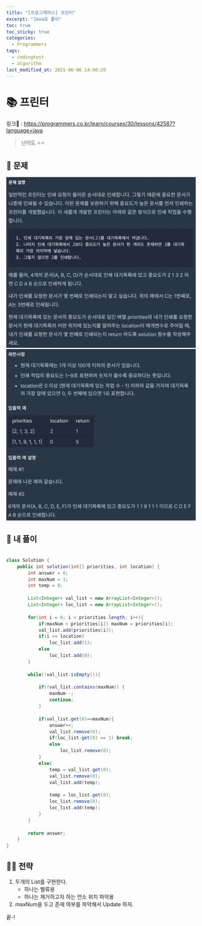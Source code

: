 ```yaml
---
title: "[프로그래머스] 프린터"
excerpt: "Java로 풀이"
toc: true
toc_sticky: true
categories:
  - Programmers
tags:
  - codingtest
  - algorithm
last_modified_at: 2021-06-06 14:06:20
---
```


# 📚 프린터
  
링크📎 : <https://programmers.co.kr/learn/courses/30/lessons/42587?language=java>  

>난이도 ⭐️⭐️
  
## 📖 문제  
  
![이미지](/assets/images/Programmers/Lv2/prob10/10-1.png)
![이미지](/assets/images/Programmers/Lv2/prob10/10-2.png)
  
## 📝 내 풀이  
  
```java  import java.util.*;

class Solution {
    public int solution(int[] priorities, int location) {
        int answer = 0;
        int maxNum = 1;
        int temp = 0;
        
        List<Integer> val_list = new ArrayList<Integer>();
        List<Integer> loc_list = new ArrayList<Integer>();

        for(int i = 0; i < priorities.length; i++){
            if(maxNum < priorities[i]) maxNum = priorities[i];
            val_list.add(priorities[i]);
            if(i == location)
                loc_list.add(1);
            else
                loc_list.add(0);
        }            

        while(!val_list.isEmpty()){
            
            if(!val_list.contains(maxNum)) {
                maxNum--;
                continue;
            }
                
            if(val_list.get(0)==maxNum){
                answer++;
                val_list.remove(0);
                if(loc_list.get(0) == 1) break;
                else
                    loc_list.remove(0);                
            }
            else{
                temp = val_list.get(0);
                val_list.remove(0);
                val_list.add(temp);
                
                temp = loc_list.get(0);
                loc_list.remove(0);
                loc_list.add(temp);
            }
        }
        
        return answer;
    }
}
```  
  
## 👊🏻 전략  
  
1. 두개의 List를 구현한다.
   - 하나는 벨류용
   - 하나는 제거하고자 하는 언소 위치 파악용
2. maxNum을 두고 존재 여부를 파악해서 Update 하자.
  
끝-!
